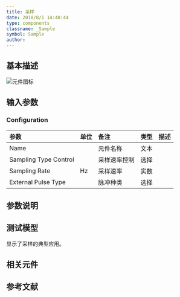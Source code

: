 ```yaml
---
title: 采样
date: 2018/8/1 14:40:44
type: components
classname: _Sample
symbol: Sample
author: 
---
```

## <span id="comp_desc">基本描述</span>
![元件图标]()

## <span id="comp_params">输入参数</span>
### <span id="comp_params_group_Configuration">Configuration</span>
| 参数 | 单位 | 备注 | 类型 | 描述 |
| :--- | :--- | :--- | :--: | :--- |
| <span id="comp_params_param_Name">Name</span> |  | 元件名称 | 文本 |  |
| <span id="comp_params_param_Control">Sampling Type Control</span> |  | 采样速率控制 | 选择 |  |
| <span id="comp_params_param_Rate">Sampling Rate</span> | Hz | 采样速率 | 实数 |  |
| <span id="comp_params_param_Type">External Pulse Type</span> |  | 脉冲种类 | 选择 |  |

[Name]: #comp_params_param_Name "Name"
[Sampling Type Control]: #comp_params_param_Control "Sampling Type Control"
[Sampling Rate]: #comp_params_param_Rate "Sampling Rate"
[External Pulse Type]: #comp_params_param_Type "External Pulse Type"


## <span id="comp_remarks">参数说明</span>


## <span id="comp_example">测试模型</span>
[<test name>](<test link>)显示了采样的典型应用。

## <span id="comp_seealso">相关元件</span>

## <span id="comp_ref">参考文献</span>




